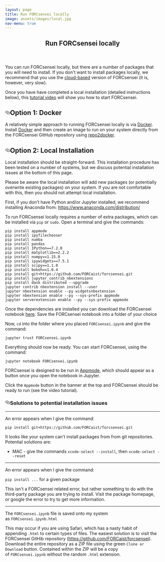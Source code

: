 ```yaml
---
layout: page
title: Run FORCsensei locally
image: assets/images/local.jpg
nav-menu: true
---
```


<!-- Main -->
<div id="main" class="alt">

<!-- One -->
<section id="one">
	<div class="inner">
		<header class="major">
			<h1>Run FORCsensei locally</h1>
		</header>

<!-- Content -->
<p>You can run FORCsensei locally, but there are a number of packages that you will need to install. If you don't want to install packages locally, we recommend that you use the&nbsp;<a href="https://forcaist.github.io/FORCaist.github.io/amybinder.html" rel="nofollow">cloud-based</a>&nbsp;version of FORCsensei (it is, however, very slow).</p>

<p>Once you have have completed a local installation (detailed instructions below), this <a href="https://youtu.be/1ylBnYteVxI" target="_blank">tutorial video</a> will show you how to start FORCsensei.</p> 

<h2><a id="user-content-option-1-docker" aria-hidden="true" href="https://github.com/FORCaist/FORCaist.github.io/blob/master/brunlocal.md#option-1-docker"><svg viewBox="0 0 16 16" version="1.1" width="16" height="16" aria-hidden="true"><path fill-rule="evenodd" d="M4 9h1v1H4c-1.5 0-3-1.69-3-3.5S2.55 3 4 3h4c1.45 0 3 1.69 3 3.5 0 1.41-.91 2.72-2 3.25V8.59c.58-.45 1-1.27 1-2.09C10 5.22 8.98 4 8 4H4c-.98 0-2 1.22-2 2.5S3 9 4 9zm9-3h-1v1h1c1 0 2 1.22 2 2.5S13.98 12 13 12H9c-.98 0-2-1.22-2-2.5 0-.83.42-1.64 1-2.09V6.25c-1.09.53-2 1.84-2 3.25C6 11.31 7.55 13 9 13h4c1.45 0 3-1.69 3-3.5S14.5 6 13 6z"></path></svg></a>Option 1: Docker</h2><p>A relatively simple approach to running FORCsensei locally is via&nbsp;<a href="https://www.docker.com/" rel="nofollow">Docker</a>. Install&nbsp;<a href="https://www.docker.com/" rel="nofollow">Docker</a>&nbsp;and then create an image to run on your system directly from the FORCsensei GitHub repository using&nbsp;<a href="https://github.com/jupyter/repo2docker">repo2docker</a>.</p><h2><a id="user-content-option-2-local-installation" aria-hidden="true" href="https://github.com/FORCaist/FORCaist.github.io/blob/master/brunlocal.md#option-2-local-installation"><svg viewBox="0 0 16 16" version="1.1" width="16" height="16" aria-hidden="true"><path fill-rule="evenodd" d="M4 9h1v1H4c-1.5 0-3-1.69-3-3.5S2.55 3 4 3h4c1.45 0 3 1.69 3 3.5 0 1.41-.91 2.72-2 3.25V8.59c.58-.45 1-1.27 1-2.09C10 5.22 8.98 4 8 4H4c-.98 0-2 1.22-2 2.5S3 9 4 9zm9-3h-1v1h1c1 0 2 1.22 2 2.5S13.98 12 13 12H9c-.98 0-2-1.22-2-2.5 0-.83.42-1.64 1-2.09V6.25c-1.09.53-2 1.84-2 3.25C6 11.31 7.55 13 9 13h4c1.45 0 3-1.69 3-3.5S14.5 6 13 6z"></path></svg></a>Option 2: Local Installation</h2><p>Local installation should be straight-forward. This installation procedure has been tested on a number of systems, but we discuss potential installation issues at the bottom of this page.</p><p>Please be aware the local installation will add new packages (or potentially overwrite existing packages) on your system. If you are not comfortable with this, then you should not attempt local installation.</p><p>First, if you don't have Python and/or Jupyter installed, we recommend installing Anaconda from:&nbsp;<a href="https://www.anaconda.com/distribution/" rel="nofollow">https://www.anaconda.com/distribution/</a></p><p>To run FORCsensei locally requires a number of extra packages, which can be installed via&nbsp;<code>pip</code>&nbsp;or&nbsp;<code>sudo</code>. Open a terminal and give the commands:</p><pre><code>pip install appmode
pip install ipyfilechooser
pip install numba
pip install pandas
pip install IPython==7.2.0
pip install matplotlib==2.2.2
pip install numpy==1.15.0
pip install ipywidgets==7.5.1
pip install scipy==1.1.0
pip install bokeh==1.0.4
pip install git+https://github.com/FORCaist/forcsensei.git
pip install jupyter_contrib_nbextensions
pip install dask distributed --upgrade
jupyter contrib nbextension install --user
jupyter nbextension enable --py widgetsnbextension
jupyter nbextension enable --py --sys-prefix appmode
jupyter serverextension enable --py --sys-prefix appmode
</code></pre><p>Once the dependencies are installed you can download the FORCsensei notebook&nbsp;<a href="https://github.com/FORCaist/forcsensei/blob/master/FORCsensei.ipynb">here</a>. Save the FORCsensei notebook into a folder of your choice</p><p>Now,&nbsp;<code>cd</code>&nbsp;into the folder where you placed&nbsp;<code>FORCsensei.ipynb</code>&nbsp;and give the command:</p><pre><code>jupyter trust FORCsensei.ipynb
</code></pre><p>Everything should now be ready. You can start FORCsensei, using the command:</p><pre><code>jupyter notebook FORCsensei.ipynb
</code></pre><p>FORCsensei is designed to be run in&nbsp;<a href="https://github.com/oschuett/appmode">Appmode</a>, which should appear as a button once you open the notebook in Jupyter.</p><p>Click the&nbsp;<code>Appmode</code>&nbsp;button in the banner at the top and FORCsensei should be ready to run (see the video tutorial).</p><h3><a id="user-content-solutions-to-potential-installation-issues" aria-hidden="true" href="https://github.com/FORCaist/FORCaist.github.io/blob/master/brunlocal.md#solutions-to-potential-installation-issues"><svg viewBox="0 0 16 16" version="1.1" width="16" height="16" aria-hidden="true"><path fill-rule="evenodd" d="M4 9h1v1H4c-1.5 0-3-1.69-3-3.5S2.55 3 4 3h4c1.45 0 3 1.69 3 3.5 0 1.41-.91 2.72-2 3.25V8.59c.58-.45 1-1.27 1-2.09C10 5.22 8.98 4 8 4H4c-.98 0-2 1.22-2 2.5S3 9 4 9zm9-3h-1v1h1c1 0 2 1.22 2 2.5S13.98 12 13 12H9c-.98 0-2-1.22-2-2.5 0-.83.42-1.64 1-2.09V6.25c-1.09.53-2 1.84-2 3.25C6 11.31 7.55 13 9 13h4c1.45 0 3-1.69 3-3.5S14.5 6 13 6z"></path></svg></a>Solutions to potential installation issues</h3><hr size="6"><p>An error appears when I give the command:</p><p><code>pip install git+https://github.com/FORCaist/forcsensei.git</code></p><p>It looks like your system can't install packages from from git repositories. Potential solutions are:</p><ul><li>MAC - give the commands&nbsp;<code>xcode-select --install</code>, then&nbsp;<code>xcode-select --reset</code></li></ul><hr size="6"><p>An error appears when I give the command:</p><p><code>pip install ...</code>&nbsp;for a given package</p><p>This isn't a FORCsensei related error, but rather something to do with the third-party package you are trying to install. Visit the package homepage, or google the error to try to get more information.</p><hr size="6"><p>The&nbsp;<code>FORCsensei.ipynb</code>&nbsp;file is saved onto my system as&nbsp;<code>FORCsensei.ipynb.html</code></p><p>This may occur if you are using Safari, which has a nasty habit of appending&nbsp;<code>.html</code>&nbsp;to certain types of files. The easiest solution is to visit the FORCsensei GitHib repository (<a href="https://github.com/FORCaist/forcsensei">https://github.com/FORCaist/forcsensei</a>). Download the entire repository as a ZIP file using the green&nbsp;<code>Clone or Download</code>&nbsp;button. Contained within the ZIP will be a copy of&nbsp;<code>FORCsensei.ipynb</code>&nbsp;without the random&nbsp;<code>.html</code>&nbsp;extension.</p><br>
